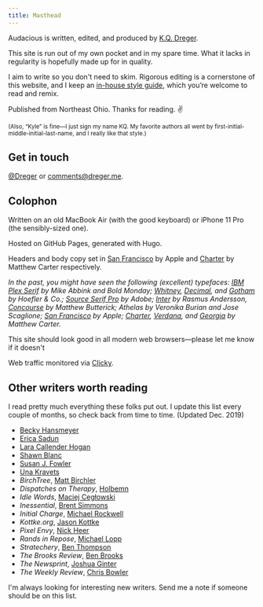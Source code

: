 ```yaml
---
title: Masthead
---
```


Audacious is written, edited, and produced by [K.Q. Dreger](https://dreger.me). 

This site is run out of my own pocket and in my spare time. What it lacks in regularity is hopefully made up for in quality. 

I aim to write so you don't need to skim. Rigorous editing is a cornerstone of this website, and I keep an [in-house style guide](/style-guide), which you’re welcome to read and remix.


Published from Northeast Ohio. Thanks for reading. ✌️

<small>(Also, “Kyle” is fine—I just sign my name KQ. My favorite authors all went by first-initial-middle-initial-last-name, and I really like that style.)</small>



## Get in touch 
[@Dreger](https://twitter.com/dreger) or <comments@dreger.me>. 

<!-- 
I look like this: 

![my face](/images/kqd.png) 

## Your host, briefly

K.Q. Dreger is a scrawny, Ohio-raised farm boy who fell in love with his first computer way too early and spent subsequent years learning how it worked. Like really worked—on a 1s and 0s level. When his parents told him to stop looking at a screen, he shifted attention to a heavy-as-hell Underwood typewriter from his grandfather and bam-bam-bam-bam-dinged until his fingers were sore and a unrelenting drive to write had emerged. Sometime in high school, he wrote his first thing that wasn't complete garbage and posted it online. It was a tutorial on how to diagnose network issues with your home router. Cool. Six hours later, some cowardly anonymous jerk left a comment saying how stupid they thought the post was. Two hours later, the blog was deleted. Fast forward a fair number of years where with thicker skin and a larger vocabulary a new online thing was born. The topics switched from router issues to equal parts people, products, and punctuation. The writing style attempts to be terse, sentences occasionally start with "and" even though people think you're not supposed to do that. (You're totally allowed.) And although the publishing schedule isn’t daily, when something new does hit [the front page](/), there’s a nonzero chance it’ll be worth your time. This site will remain online forever or until the the proprietor dies and the domain expires. 

(The proprietor currently lives with his wife, son, and small dog in a two-story house where the roof occasionally leaks and there's a breeze coming through the fireplace, but the water is hot, the garage holds two cars, and there's a big enough yard for a small soccer goal where his deteriorating skills in the sport are nonetheless practiced on warm summer nights.)

## TL;DR and shifting to first person 

This site is run out of my own pocket and in my spare time. What it lacks in regularity is hopefully made up for in quality. 

I aim to write so you don't need to skim. Rigorous editing is a cornerstone of this website, and I keep an [in-house style guide](/style-guide), which you’re welcome to read and remix. (On the other hand, we have a new baby in the house so my editing will only be as good as I can make it at midnight.) I also believe that clarity of writing follows clarity of thought, which only comes after you've written multiple *terrible* first drafts. 

Some random tidbits I enjoy sharing: energy, diction, and honesty are three great words; have strong opinions, loosely held; waffles are the bar by which all other breakfast foods are judged; and if you want to be a better writer, read everything you can. 
-->



## Colophon

Written on an old MacBook Air (with the good keyboard) or iPhone 11 Pro (the sensibly-sized one). 

Hosted on GitHub Pages, generated with Hugo. 

Headers and body copy set in [San Francisco](https://en.wikipedia.org/wiki/San_Francisco_(sans-serif_typeface)) by Apple and [Charter](http://practicaltypography.com/charter.html) by Matthew Carter respectively. 

*In the past, you might have seen the following (excellent) typefaces: [IBM Plex Serif](https://en.wikipedia.org/wiki/IBM_Plex) by Mike Abbink and Bold Monday; [Whitney](https://www.typography.com/fonts/whitney/overview), [Decimal](https://www.typography.com/fonts/decimal/overview), and [Gotham](https://www.typography.com/fonts/gotham/overview/) by Hoefler &amp; Co.; [Source Serif Pro](https://fonts.adobe.com/fonts/source-serif) by Adobe; [Inter](https://rsms.me/inter/) by Rasmus Andersson, [Concourse](http://practicaltypography.com/concourse.html) by Matthew Butterick; Athelas by Veronika Burian and Jose Scaglione; [San Francisco](https://en.wikipedia.org/wiki/San_Francisco_(sans-serif_typeface)) by Apple; [Charter](http://practicaltypography.com/charter.html), [Verdana](https://en.wikipedia.org/wiki/Verdana), and [Georgia](https://en.wikipedia.org/wiki/Georgia_(typeface)) by Matthew Carter.*

This site should look good in all modern web browsers—please let me know if it doesn't

Web traffic monitored via [Clicky](https://clicky.com). 


## Other writers worth reading 

I read pretty much everything these folks put out. I update this list every couple of months, so check back from time to time. (Updated Dec. 2019)

- [Becky Hansmeyer](https://beckyhansmeyer.com/)
- [Erica Sadun](https://ericasadun.com/)
- [Lara Callender Hogan](http://larahogan.me/blog/)
- [Shawn Blanc](https://shawnblanc.net)
- [Susan J. Fowler](https://www.susanjfowler.com/)
- [Una Kravets](https://una.im/archive/#💁)
- _BirchTree_, [Matt Birchler](https://birchtree.me)
- _Dispatches on Therapy_, [Holbemn](http://holbemn.xyz)
- _Idle Words_, [Maciej Cegłowski](http://idlewords.com)
- _Inessential_, [Brent Simmons](http://inessential.com)
- _Initial Charge_, [Michael Rockwell](http://initialcharge.net)
- _Kottke.org_, [Jason Kottke](http://kottke.org)
- _Pixel Envy_, [Nick Heer](http://pxlnv.com)
- _Rands in Repose_, [Michael Lopp](http://randsinrepose.com)
- _Stratechery_, [Ben Thompson](https://stratechery.com)
- _The Brooks Review_, [Ben Brooks](https://brooksreview.net)
- _The Newsprint_, [Joshua Ginter](http://thenewsprint.co)
- _The Weekly Review_, [Chris Bowler](http://chrisbowler.com/journal)

I'm always looking for interesting new writers. Send me a note if someone should be on this list. 

